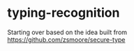 # typing-recognition
Starting over based on the idea built from https://github.com/zsmoore/secure-type
